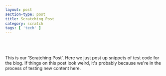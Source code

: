 ```yaml
---
layout: post
section-type: post
title: Scratching Post
category: scratch
tags: [ 'tech' ]
---
```

<br>
<!--a href="{{site.baseurl}}/sockets/WebSocket.html"> WEBSOCKET TEST </a-->
<br><br>
This is our 'Scratching Post'. Here we just post up snippets of test code for the blog. If things on this post look weird, it's probably because we're in the process of testing new content here.



